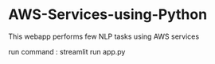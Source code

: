 # AWS-Services-using-Python
This webapp performs few NLP tasks using AWS services


run command : streamlit run app.py
